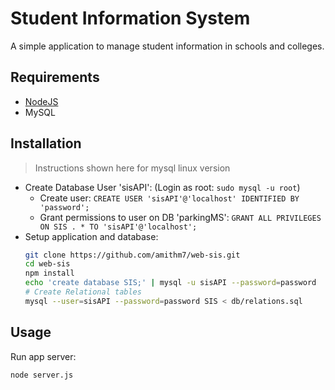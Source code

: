 # Student Information System

A simple application to manage student information in schools and colleges.

## Requirements

- [NodeJS](https://nodejs.org)
- MySQL

## Installation

> Instructions shown here for mysql linux version

- Create Database User 'sisAPI': (Login as root: `sudo mysql -u root`)
	- Create user: `CREATE USER 'sisAPI'@'localhost' IDENTIFIED BY 'password';`
	- Grant permissions to user on DB 'parkingMS': `GRANT ALL PRIVILEGES ON SIS . * TO 'sisAPI'@'localhost';`
- Setup application and database:
	```bash
	git clone https://github.com/amithm7/web-sis.git
	cd web-sis
	npm install
	echo 'create database SIS;' | mysql -u sisAPI --password=password
	# Create Relational tables
	mysql --user=sisAPI --password=password SIS < db/relations.sql
	```

## Usage

Run app server:
```bash
node server.js
```
